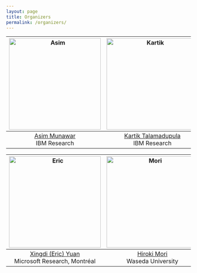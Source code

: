 ```yaml
---
layout: page
title: Organizers
permalink: /organizers/
---
```


<img src="https://kbrl.github.io/img/asim.jpg" alt="Asim" width="250"/>|  <img src="https://kbrl.github.io/img/kartik.jpg" alt="Kartik" width="250"/> |  <img src="https://kbrl.github.io/img/marc.jpg" alt="Marc" width="250"/> |
:---------------:|:---------------:|:-------------:
[Asim Munawar](https://researcher.watson.ibm.com/researcher/view.php?person=jp-ASIM)<br>IBM Research | [Kartik Talamadupula](http://www.ktalamad.com/)<br>IBM Research | [Marc-Alexandre Côté](https://www.microsoft.com/en-us/research/people/macote/)<br>Microsoft Research, Montréal


<img src="https://kbrl.github.io/img/eric.jpg" alt="Eric" width="250"/>|  <img src="https://kbrl.github.io/img/mori.jpg" alt="Mori" width="250"/> 
:---------------:|:---------------:
[Xingdi (Eric) Yuan](https://xingdi-eric-yuan.github.io/)<br>Microsoft Research, Montréal | [Hiroki Mori](https://researchmap.jp/hirokimori1981/?lang=english)<br>Waseda University


